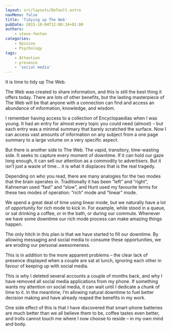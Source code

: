```yaml
---
layout: src/layouts/Default.astro
navMenu: false
title: 'Tidying up The Web'
pubDate: 2015-10-04T12:00:24+01:00
authors:
    - steve-fenton
categories:
    - Opinion
    - Psychology
tags:
    - Attention
    - presence
    - 'social media'
---
```


It is time to tidy up The Web.

The Web was created to share information, and this is still the best thing it offers today. There are lots of other benefits, but the lasting masterpiece of The Web will be that anyone with a connection can find and access an abundance of information, knowledge, and wisdom.

I remember having access to a collection of Encyclopaedias when I was young. It had an entry for almost every topic you could need (almost) – but each entry was a minimal summary that barely scratched the surface. Now I can access vast amounts of information on any subject from a one page summary to a large volume on a very specific aspect.

But there is another side to The Web. The vapid, transitory, time-wasting side. It seeks to capture every moment of downtime. If it can hold our gaze long enough, it can sell our attention as a commodity to advertisers. But it isn’t just a waste of time… it is what it displaces that is the real tragedy.

Depending on who you read, there are many analogies for the two modes that the brain operates in. Traditionally it has been “left” and “right”, Kahneman used “fast” and “slow”, and Hunt used my favourite terms for these two modes of operation: “rich” mode and “linear” mode.

We spend a great deal of time using linear mode, but we naturally have a lot of opportunity for rich mode to kick in. For example, while stood in a queue, or sat drinking a coffee, or in the bath, or during our commute. Whenever we have some downtime our rich mode process can make amazing things happen.

The only hitch in this plan is that we have started to fill our downtime. By allowing messaging and social media to consume these opportunities, we are eroding our personal awesomeness.

This is in addition to the more apparent problems – the clear lack of presence displayed when a couple are sat at lunch, ignoring each other in favour of keeping up with social media.

This is why I deleted several accounts a couple of months back, and why I have removed all social media applications from my phone. If something wants my attention on social media, it can wait until I dedicate a chunk of time to it. In the meantime, I’m allowing natural downtime to fuel better decision making and have already reaped the benefits in my work.

One side effect of this is that I have discovered that smart-phone batteries are much better than we all believe them to be, coffee tastes even better, and trolls cannot touch me where I now choose to reside – in my own mind and body.